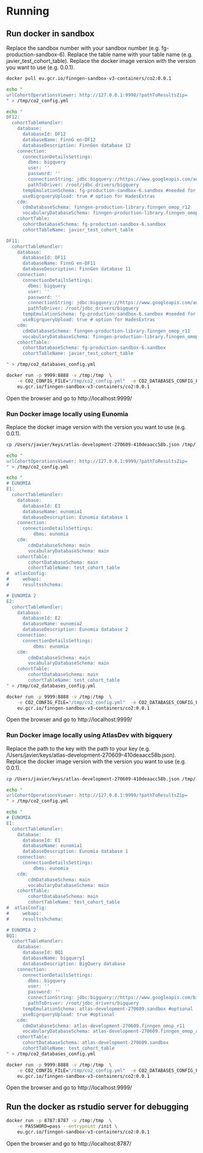 

# Running

## Run docker in sandbox

Replace the sandbox number with your sandbox number (e.g. fg-production-sandbox-6). 
Replace the table name with your table name (e.g. javier_test_cohort_table).
Replace the docker image version with the version you want to use (e.g. 0.0.1).

```bash
docker pull eu.gcr.io/finngen-sandbox-v3-containers/co2:0.0.1

echo "
urlCohortOperationsViewer: http://127.0.0.1:9998/?pathToResultsZip=
" > /tmp/co2_config.yml

echo "
DF12:
  cohortTableHandler:
    database:
      databaseId: DF12
      databaseName: FinnG en-DF12
      databaseDescription: FinnGen database 12
    connection:
      connectionDetailsSettings:
        dbms: bigquery
        user: ''
        password: ''
        connectionString: jdbc:bigquery://https://www.googleapis.com/auth/bigquery:433;ProjectId=fg-production-sandbox-6;OAuthType=3;Timeout=10000;
        pathToDriver: /root/jdbc_drivers/bigquery 
      tempEmulationSchema: fg-production-sandbox-6.sandbox #needed for creating tmp table in BigQuery
      useBigrqueryUpload: true # option for HadesExtras
    cdm:
      cdmDatabaseSchema: finngen-production-library.finngen_omop_r12
      vocabularyDatabaseSchema: finngen-production-library.finngen_omop_r12
    cohortTable:
      cohortDatabaseSchema: fg-production-sandbox-6.sandbox
      cohortTableName: javier_test_cohort_table

DF11:
  cohortTableHandler:
    database:
      databaseId: DF11
      databaseName: FinnG en-DF11
      databaseDescription: FinnGen database 11
    connection:
      connectionDetailsSettings:
        dbms: bigquery
        user: ''
        password: ''
        connectionString: jdbc:bigquery://https://www.googleapis.com/auth/bigquery:433;ProjectId=fg-production-sandbox-6;OAuthType=3;Timeout=10000;
        pathToDriver: /root/jdbc_drivers/bigquery 
      tempEmulationSchema: fg-production-sandbox-6.sandbox #needed for creating tmp table in BigQuery
      useBigrqueryUpload: true # option for HadesExtras
    cdm:
      cdmDatabaseSchema: finngen-production-library.finngen_omop_r11
      vocabularyDatabaseSchema: finngen-production-library.finngen_omop_r11
    cohortTable:
      cohortDatabaseSchema: fg-production-sandbox-6.sandbox
      cohortTableName: javier_test_cohort_table

" > /tmp/co2_databases_config.yml

docker run -p 9999:8888 -v /tmp:/tmp  \
    -e CO2_CONFIG_FILE="/tmp/co2_config.yml"  -e CO2_DATABASES_CONFIG_FILE="/tmp/co2_databases_config.yml" \
    eu.gcr.io/finngen-sandbox-v3-containers/co2:0.0.1

```

Open the browser and go to http://localhost:9999/


### Run Docker image locally using Eunomia
 
Replace the docker image version with the version you want to use (e.g. 0.0.1).


```bash
cp /Users/javier/keys/atlas-development-270609-410deaacc58b.json /tmp/

echo "
urlCohortOperationsViewer: http://127.0.0.1:9999/?pathToResultsZip=
" > /tmp/co2_config.yml

echo "
# EUNOMIA
E1:
  cohortTableHandler:
    database:
      databaseId: E1
      databaseName: eunomia1
      databaseDescription: Eunomia database 1
    connection:
      connectionDetailsSettings:
          dbms: eunomia
    cdm:
        cdmDatabaseSchema: main
        vocabularyDatabaseSchema: main
    cohortTable:
        cohortDatabaseSchema: main
        cohortTableName: test_cohort_table
#  atlasConfig:
#     webapi:
#     resultsshchema:

# EUNOMIA 2
E2:
  cohortTableHandler:
    database:
      databaseId: E2
      databaseName: eunomia2
      databaseDescription: Eunomia database 2
    connection:
      connectionDetailsSettings:
          dbms: eunomia
    cdm:
        cdmDatabaseSchema: main
        vocabularyDatabaseSchema: main
    cohortTable:
        cohortDatabaseSchema: main
        cohortTableName: test_cohort_table
" > /tmp/co2_databases_config.yml

docker run -p 9999:8888 -v /tmp:/tmp  \
    -e CO2_CONFIG_FILE="/tmp/co2_config.yml"  -e CO2_DATABASES_CONFIG_FILE="/tmp/co2_databases_config.yml" \
    eu.gcr.io/finngen-sandbox-v3-containers/co2:0.0.1

```
 

Open the browser and go to http://localhost:9999/


### Run Docker image locally using AtlasDev with bigquery

Replace the path to the key with the path to your key (e.g. /Users/javier/keys/atlas-development-270609-410deaacc58b.json).
Replace the docker image version with the version you want to use (e.g. 0.0.1).

```bash
cp /Users/javier/keys/atlas-development-270609-410deaacc58b.json /tmp/

echo "
urlCohortOperationsViewer: http://127.0.0.1:9999/?pathToResultsZip=
" > /tmp/co2_config.yml

echo "
# EUNOMIA
E1:
  cohortTableHandler:
    database:
      databaseId: E1
      databaseName: eunomia1
      databaseDescription: Eunomia database 1
    connection:
      connectionDetailsSettings:
          dbms: eunomia
    cdm:
        cdmDatabaseSchema: main
        vocabularyDatabaseSchema: main
    cohortTable:
        cohortDatabaseSchema: main
        cohortTableName: test_cohort_table
#  atlasConfig:
#     webapi:
#     resultsshchema:

# EUNOMIA 2
BQ1:
  cohortTableHandler:
    database:
      databaseId: BQ1
      databaseName: bigquery1
      databaseDescription: BigQuery database
    connection:
      connectionDetailsSettings:
        dbms: bigquery
        user: ''
        password: ''
        connectionString: jdbc:bigquery://https://www.googleapis.com/bigquery/v2:443;ProjectId=atlas-development-270609;OAuthType=0;OAuthServiceAcctEmail=146473670970-compute@developer.gserviceaccount.com;OAuthPvtKeyPath=/tmp/atlas-development-270609-410deaacc58b.json;Timeout=100000;
        pathToDriver: /root/jdbc_drivers/bigquery 
      tempEmulationSchema: atlas-development-270609.sandbox #optional
      useBigrqueryUpload: true #optional
    cdm:
      cdmDatabaseSchema: atlas-development-270609.finngen_omop_r11
      vocabularyDatabaseSchema: atlas-development-270609.finngen_omop_r11
    cohortTable:
      cohortDatabaseSchema: atlas-development-270609.sandbox
      cohortTableName: test_cohort_table
" > /tmp/co2_databases_config.yml

docker run -p 9999:8888 -v /tmp:/tmp  \
    -e CO2_CONFIG_FILE="/tmp/co2_config.yml"  -e CO2_DATABASES_CONFIG_FILE="/tmp/co2_databases_config.yml" \
    eu.gcr.io/finngen-sandbox-v3-containers/co2:0.0.1

```

Open the browser and go to http://localhost:9999/


## Run the docker as rstudio server for debugging 

```bash
docker run -p 8787:8787 -v /tmp:/tmp  \
    -e PASSWORD=pass --entrypoint /init \
    eu.gcr.io/finngen-sandbox-v3-containers/co2:0.0.1
```

Open the browser and go to http://localhost:8787/
